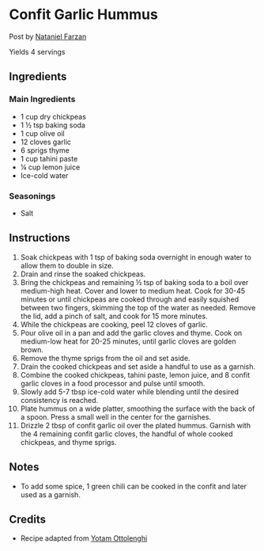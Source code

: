 # Confit Garlic Hummus

Post by [Nataniel Farzan](https://github.com/natanielf)

Yields 4 servings

## Ingredients

### Main Ingredients

- 1 cup dry chickpeas
- 1 ½ tsp baking soda
- 1 cup olive oil
- 12 cloves garlic
- 6 sprigs thyme
- 1 cup tahini paste
- ¼ cup lemon juice
- Ice-cold water

### Seasonings

- Salt

## Instructions

1. Soak chickpeas with 1 tsp of baking soda overnight in enough water to allow them to double in size.
2. Drain and rinse the soaked chickpeas.
3. Bring the chickpeas and remaining ½ tsp of baking soda to a boil over medium-high heat. Cover and lower to medium heat. Cook for 30-45 minutes or until chickpeas are cooked through and easily squished between two fingers, skimming the top of the water as needed. Remove the lid, add a pinch of salt, and cook for 15 more minutes.
4. While the chickpeas are cooking, peel 12 cloves of garlic.
5. Pour olive oil in a pan and add the garlic cloves and thyme. Cook on medium-low heat for 20-25 minutes, until garlic cloves are golden brown.
6. Remove the thyme sprigs from the oil and set aside.
7. Drain the cooked chickpeas and set aside a handful to use as a garnish.
8. Combine the cooked chickpeas, tahini paste, lemon juice, and 8 confit garlic cloves in a food processor and pulse until smooth.
9. Slowly add 5-7 tbsp ice-cold water while blending until the desired consistency is reached.
10. Plate hummus on a wide platter, smoothing the surface with the back of a spoon. Press a small well in the center for the garnishes.
11. Drizzle 2 tbsp of confit garlic oil over the plated hummus. Garnish with the 4 remaining confit garlic cloves, the handful of whole cooked chickpeas, and thyme sprigs.

## Notes

- To add some spice, 1 green chili can be cooked in the confit and later used as a garnish.

## Credits

- Recipe adapted from [Yotam Ottolenghi](https://www.masterclass.com/classes/yotam-ottolenghi-teaches-modern-middle-eastern-cooking/chapters/hummus-with-confit-garlic-and-tahini)
